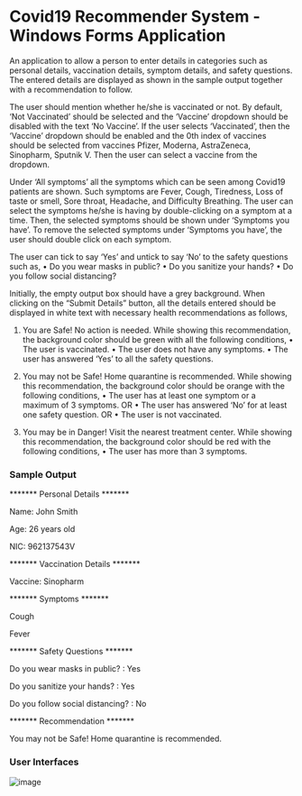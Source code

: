 # Covid19 Recommender System - Windows Forms Application
An application to allow a person to enter details in categories such as personal details, vaccination details, symptom details, and safety questions. The entered details are displayed as shown in the sample output together with a recommendation to follow. 

The user should mention whether he/she is vaccinated or not. By default, ‘Not Vaccinated’ should be selected and the ‘Vaccine’ dropdown should be disabled with the text ‘No Vaccine’. If the user selects ‘Vaccinated’, then the ‘Vaccine’ dropdown should be enabled and the 0th index of vaccines should be selected from vaccines Pfizer, Moderna, AstraZeneca, Sinopharm, Sputnik V. Then the user can select a vaccine from the dropdown.

Under ‘All symptoms’ all the symptoms which can be seen among Covid19 patients are shown. Such symptoms are Fever, Cough, Tiredness, Loss of taste or smell, Sore throat, Headache, and Difficulty Breathing. The user can select the symptoms he/she is having by double-clicking on a symptom at a time. Then, the selected symptoms should be shown under ‘Symptoms you have’. To remove the selected symptoms under ‘Symptoms you have’, the user should double click on each symptom.

The user can tick to say ‘Yes’ and untick to say ‘No’ to the safety questions such as,
•	Do you wear masks in public?
•	Do you sanitize your hands?
•	Do you follow social distancing?

Initially, the empty output box should have a grey background. When clicking on the “Submit Details” button, all the details entered should be displayed in white text with necessary health recommendations as follows,

1.	You are Safe! No action is needed.
While showing this recommendation, the background color should be green with all the following conditions,
•	The user is vaccinated.
•	The user does not have any symptoms.
•	The user has answered ‘Yes’ to all the safety questions.

2.	You may not be Safe! Home quarantine is recommended.
While showing this recommendation, the background color should be orange with the following conditions,
•	The user has at least one symptom or a maximum of 3 symptoms.
OR
•	The user has answered ‘No’ for at least one safety question.
OR
•	The user is not vaccinated.

3.	You may be in Danger! Visit the nearest treatment center.
While showing this recommendation, the background color should be red with the following conditions,
•	The user has more than 3 symptoms.

### Sample Output
******* Personal Details *******

Name: John Smith

Age: 26 years old

NIC: 962137543V


******* Vaccination Details *******

Vaccine: Sinopharm


******* Symptoms *******

Cough

Fever



******* Safety Questions *******

Do you wear masks in public? : Yes

Do you sanitize your hands? : Yes

Do you follow social distancing? : No


******* Recommendation *******

You may not be Safe! Home quarantine is recommended.


### User Interfaces
![image](https://user-images.githubusercontent.com/49782156/169663008-d47aaaaf-0bf9-4de1-ac2e-019f4c58cb8f.png)
